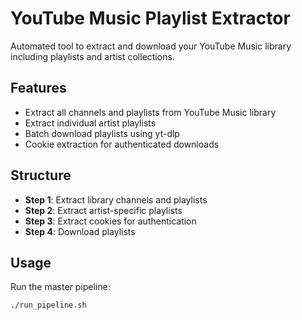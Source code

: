 # YouTube Music Playlist Extractor

Automated tool to extract and download your YouTube Music library including playlists and artist collections.

## Features
- Extract all channels and playlists from YouTube Music library
- Extract individual artist playlists
- Batch download playlists using yt-dlp
- Cookie extraction for authenticated downloads

## Structure
- **Step 1**: Extract library channels and playlists
- **Step 2**: Extract artist-specific playlists  
- **Step 3**: Extract cookies for authentication
- **Step 4**: Download playlists

## Usage
Run the master pipeline:
```bash
./run_pipeline.sh
